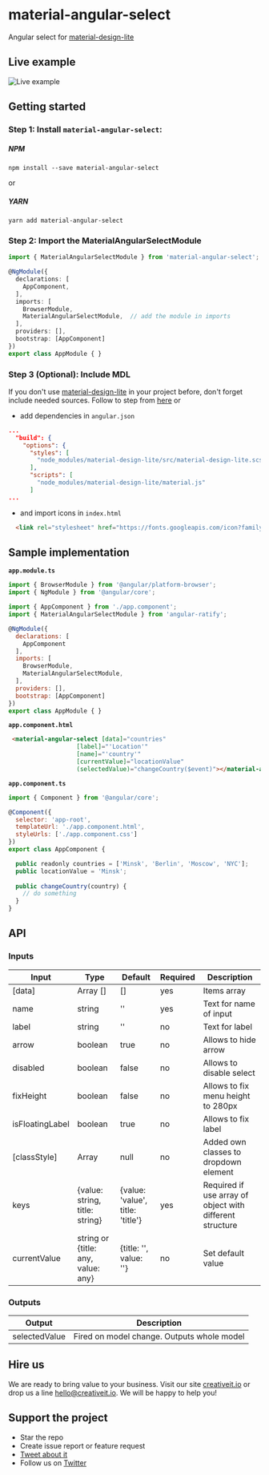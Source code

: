 # material-angular-select
Angular select for [material-design-lite](https://github.com/google/material-design-lite)

## Live example

![Live example](https://raw.githubusercontent.com/CreativeIT/material-angular-select/master/src/assets/live_example.gif)

## Getting started
### Step 1: Install `material-angular-select`:
##### NPM
```shell
npm install --save material-angular-select
```
or
##### YARN
```shell
yarn add material-angular-select
```
### Step 2: Import the MaterialAngularSelectModule
```typescript
import { MaterialAngularSelectModule } from 'material-angular-select';

@NgModule({
  declarations: [
    AppComponent,
  ],
  imports: [
    BrowserModule,
    MaterialAngularSelectModule,  // add the module in imports
  ],
  providers: [],
  bootstrap: [AppComponent]
})
export class AppModule { }
```

### Step 3 (Optional): Include MDL
If you don't use [material-design-lite](https://github.com/google/material-design-lite) in your project before, don't forget include needed sources.
Follow to step from [here](https://getmdl.io/started/index.html)
or
- add dependencies in `angular.json`
```json
...
  "build": {
    "options": {
      "styles": [
        "node_modules/material-design-lite/src/material-design-lite.scss"
      ],
      "scripts": [
        "node_modules/material-design-lite/material.js"
      ]
...
```
- and import icons in `index.html`
```html
  <link rel="stylesheet" href="https://fonts.googleapis.com/icon?family=Material+Icons">
```


## Sample implementation

**```app.module.ts```**

```javascript
import { BrowserModule } from '@angular/platform-browser';
import { NgModule } from '@angular/core';

import { AppComponent } from './app.component';
import { MaterialAngularSelectModule } from 'angular-ratify';

@NgModule({
  declarations: [
    AppComponent
  ],
  imports: [
    BrowserModule,
    MaterialAngularSelectModule,
  ],
  providers: [],
  bootstrap: [AppComponent]
})
export class AppModule { }

```

**```app.component.html```**

```html
 <material-angular-select [data]="countries"
                   [label]="'Location'"
                   [name]="'country'"
                   [currentValue]="locationValue"
                   (selectedValue)="changeCountry($event)"></material-angular-select>
```

**```app.component.ts```**

```javascript
import { Component } from '@angular/core';

@Component({
  selector: 'app-root',
  templateUrl: './app.component.html',
  styleUrls: ['./app.component.css']
})
export class AppComponent {

  public readonly countries = ['Minsk', 'Berlin', 'Moscow', 'NYC'];
  public locationValue = 'Minsk';
  
  public changeCountry(country) {
    // do something
  }
}

```

## API

### Inputs
| Input  | Type | Default | Required | Description |
| ------------- | ------------- | ------------- | ------------- | ------------- |
| [data] | Array<any>	[] | [] |	yes |	Items array |
| name | string | '' | yes | Text for name of input |
| label | string | '' | no | Text for label |
| arrow | boolean | true | no | Allows to hide arrow |
| disabled | boolean | false | no | Allows to disable select |
| fixHeight | boolean | false | no | Allows to fix menu height to 280px |
| isFloatingLabel | boolean | true | no | Allows to fix label |
| [classStyle] | Array<string> | null | no | Added own classes to dropdown element  |
| keys | {value: string, title: string} | {value: 'value', title: 'title'} | yes | Required if use array of object with different structure |
| currentValue | string or {title: any, value: any} | {title: '', value: ''} | no | Set default value |

### Outputs
| Output | Description |
| ------ | ------ |
| selectedValue | Fired on model change. Outputs whole model |



## Hire us
We are ready to bring value to your business. Visit our site [creativeit.io](http://creativeit.io/) or drop us a line <hello@creativeit.io>. We will be happy to help you!

## Support the project
* Star the repo
* Create issue report or feature request
* [Tweet about it](https://twitter.com/CreativeITeam)
* Follow us on [Twitter](https://twitter.com/CreativeITeam)

